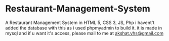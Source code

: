 # Restaurant-Management-System
A Restaurant Management System in HTML 5, CSS 3, JS, Php 
i havent't added the database with this as i used phpmyadmin to build it.
it is made in mysql and if u want it's access, please mail to me at akshat.vhs@gmail.com
